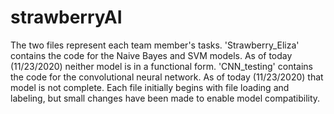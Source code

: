 # strawberryAI
The two files represent each team member's tasks. 
'Strawberry_Eliza' contains the code for the Naive Bayes and SVM models. As of today (11/23/2020)
neither model is in a functional form. 
'CNN_testing' contains the code for the convolutional neural network. As of today (11/23/2020)
that model is not complete. 
Each file initially begins with file loading and labeling, but small changes have been made to enable 
model compatibility. 
